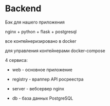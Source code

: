 # Backend

Бэк для нашего приложения

nginx + python + flask + postgresql

все контейнеризировано в docker

для управления контейнерами docker-compose

4 сервиса:

- web - основное приложение

- registry - враппер API росреестра

- server - вебсервер nginx

- db - база данных PostgreSQL
